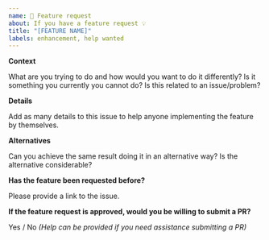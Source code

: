 ```yaml
---
name: 🚀 Feature request
about: If you have a feature request 💡
title: "[FEATURE NAME]"
labels: enhancement, help wanted
---
```


**Context**

What are you trying to do and how would you want to do it differently? Is it something you currently you cannot do? Is this related to an issue/problem?

**Details**

Add as many details to this issue to help anyone implementing the feature by themselves.

**Alternatives**

Can you achieve the same result doing it in an alternative way? Is the alternative considerable?

**Has the feature been requested before?**

Please provide a link to the issue.

**If the feature request is approved, would you be willing to submit a PR?**

Yes / No _(Help can be provided if you need assistance submitting a PR)_
